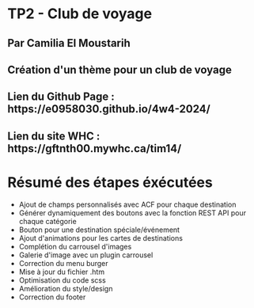 # TP2 - Club de voyage
## Par Camilia El Moustarih
## Création d'un thème pour un club de voyage

<h2>Lien du Github Page : https://e0958030.github.io/4w4-2024/</h2>

<h2>Lien du site WHC :  https://gftnth00.mywhc.ca/tim14/</h2>

# Résumé des étapes éxécutées
- Ajout de champs personnalisés avec ACF pour chaque destination
- Générer dynamiquement des boutons avec la fonction REST API pour chaque catégorie
- Bouton pour une destination spéciale/événement
- Ajout d'animations pour les cartes de destinations
- Complétion du carrousel d'images
- Galerie d'image avec un plugin carrousel
- Correction du menu burger
- Mise à jour du fichier .htm
- Optimisation du code scss
- Amélioration du style/design
- Correction du footer





